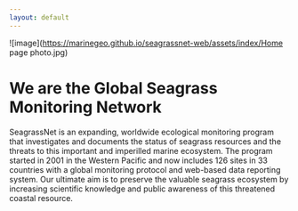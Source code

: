 ```yaml
---
layout: default
---	
```


![image](https://marinegeo.github.io/seagrassnet-web/assets/index/Home page photo.jpg)

# We are the Global Seagrass Monitoring Network

SeagrassNet is an expanding, worldwide ecological monitoring program that investigates and documents the status of seagrass resources and the threats to this important and imperilled marine ecosystem. The program started in 2001 in the Western Pacific and now includes 126 sites in 33 countries with a global monitoring protocol and web-based data reporting system. Our ultimate aim is to preserve the valuable seagrass ecosystem by increasing scientific knowledge and public awareness of this threatened coastal resource.


